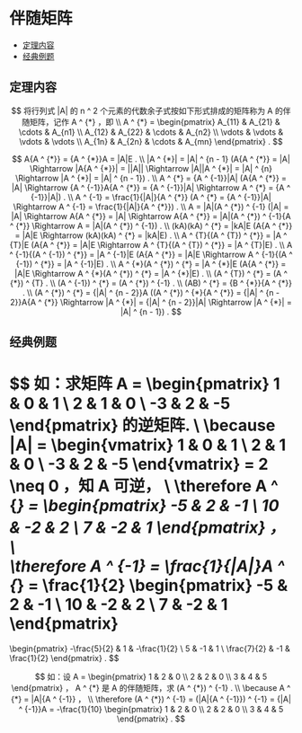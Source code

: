 # 伴随矩阵

* [定理内容](#定理内容)
* [经典例题](#经典例题)

## 定理内容

$$
将行列式 |A| 的 n ^ 2 个元素的代数余子式按如下形式排成的矩阵称为 A 的伴随矩阵，记作 A ^ {*} ，即
\\
A ^ {*} =
\begin{pmatrix}
A_{11} & A_{21} & \cdots & A_{n1} \\
A_{12} & A_{22} & \cdots & A_{n2} \\
\vdots & \vdots & \vdots & \vdots \\
A_{1n} & A_{2n} & \cdots & A_{mn}
\end{pmatrix} .
$$

$$
A{A ^ {*}} = {A ^ {*}}A = |A|E .
\\
|A ^ {*}| = |A| ^ {n - 1} (A{A ^ {*}} = |A| \Rightarrow |A{A ^ {*}}| = ||A|| \Rightarrow |A||A ^ {*}| = |A| ^ {n} \Rightarrow |A ^ {*}| = |A| ^ {n - 1}) .
\\
A ^ {*} = {A ^ {-1}}|A| (A{A ^ {*}} = |A| \Rightarrow {A ^ {-1}}A{A ^ {*}} = {A ^ {-1}}|A| \Rightarrow A ^ {*} = {A ^ {-1}}|A|) .
\\
A ^ {-1} = \frac{1}{|A|}{A ^ {*}} (A ^ {*} = {A ^ {-1}}|A| \Rightarrow A ^ {-1} = \frac{1}{|A|}{A ^ {*}}) .
\\
A = |A|(A ^ {*}) ^ {-1} (|A| = |A| \Rightarrow A{A ^ {*}} = |A| \Rightarrow A{A ^ {*}} = |A|(A ^ {*}) ^ {-1}{A ^ {*}} \Rightarrow A = |A|(A ^ {*}) ^ {-1}) .
\\
(kA)(kA) ^ {*} = |kA|E (A{A ^ {*}} = |A|E \Rightarrow (kA)(kA) ^ {*} = |kA|E) .
\\
A ^ {T}{(A ^ {T}) ^ {*}} = |A ^ {T}|E (A{A ^ {*}} = |A|E \Rightarrow A ^ {T}{(A ^ {T}) ^ {*}} = |A ^ {T}|E) .
\\
A ^ {-1}{(A ^ {-1}) ^ {*}} = |A ^ {-1}|E (A{A ^ {*}} = |A|E \Rightarrow A ^ {-1}{(A ^ {-1}) ^ {*}} = |A ^ {-1}|E) .
\\
A ^ {*}(A ^ {*}) ^ {*} = |A ^ {*}|E (A{A ^ {*}} = |A|E \Rightarrow A ^ {*}(A ^ {*}) ^ {*} = |A ^ {*}|E) .
\\
(A ^ {T}) ^ {*} = (A ^ {*}) ^ {T} .
\\
(A ^ {-1}) ^ {*} = (A ^ {*}) ^ {-1} .
\\
(AB) ^ {*} = {B ^ {*}}{A ^ {*}} .
\\
(A ^ {*}) ^ {*} = {|A| ^ {n - 2}}A ((A ^ {*}) ^ {*}{A ^ {*}} = {|A| ^ {n - 2}}A{A ^ {*}} \Rightarrow |A ^ {*}| = {|A| ^ {n - 2}}|A| \Rightarrow |A ^ {*}| = |A| ^ {n - 1}) .
$$

## 经典例题

$$
如：求矩阵 A =
\begin{pmatrix}
1 & 0 & 1 \\
2 & 1 & 0 \\
-3 & 2 & -5
\end{pmatrix}
的逆矩阵.
\\
\because |A| =
\begin{vmatrix}
1 & 0 & 1 \\
2 & 1 & 0 \\
-3 & 2 & -5
\end{vmatrix}
= 2 \neq 0 ，知 A 可逆，
\\
\therefore A ^ {*} =
\begin{pmatrix}
-5 & 2 & -1 \\
10 & -2 & 2 \\
7 & -2 & 1
\end{pmatrix} ，
\\\
\therefore A ^ {-1} = \frac{1}{|A|}A ^ {*} = \frac{1}{2}
\begin{pmatrix}
-5 & 2 & -1 \\
10 & -2 & 2 \\
7 & -2 & 1
\end{pmatrix}
=
\begin{pmatrix}
-\frac{5}{2} & 1 & -\frac{1}{2} \\
5 & -1 & 1 \\
\frac{7}{2} & -1 & \frac{1}{2}
\end{pmatrix} .
$$

$$
如：设 A =
\begin{pmatrix}
1 & 2 & 0 \\
2 & 2 & 0 \\
3 & 4 & 5
\end{pmatrix}
， A ^ {*} 是 A 的伴随矩阵，求 (A ^ {*}) ^ {-1} .
\\
\because A ^ {*} = |A|{A ^ {-1}} ，
\\
\therefore (A ^ {*}) ^ {-1} = (|A|{A ^ {-1}}) ^ {-1} = {|A| ^ {-1}}A = -\frac{1}{10}
\begin{pmatrix}
1 & 2 & 0 \\
2 & 2 & 0 \\
3 & 4 & 5
\end{pmatrix} .
$$



